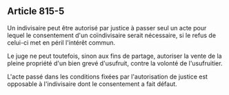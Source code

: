 Article 815-5
----
Un indivisaire peut être autorisé par justice à passer seul un acte pour lequel
le consentement d'un coïndivisaire serait nécessaire, si le refus de celui-ci
met en péril l'intérêt commun.

Le juge ne peut toutefois, sinon aux fins de partage, autoriser la vente de la
pleine propriété d'un bien grevé d'usufruit, contre la volonté de l'usufruitier.

L'acte passé dans les conditions fixées par l'autorisation de justice est
opposable à l'indivisaire dont le consentement a fait défaut.
